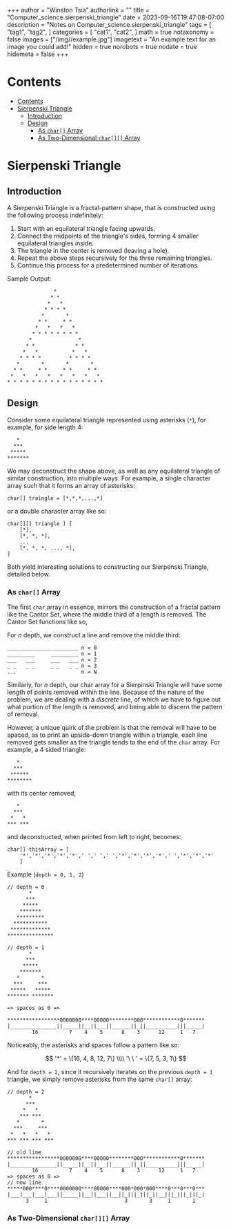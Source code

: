 +++
author = "Winston Tsia"
authorlink = ""
title = "Computer_science.sierpenski_triangle"
date = 2023-09-16T19:47:08-07:00
description = "Notes on Computer_science.sierpenski_triangle"
tags = [
    "tag1",
    "tag2",
]
categories = [
    "cat1",
    "cat2",
]
math = true
notaxonomy = false
images = ["/img/<folder>/example.jpg"]
imagetext = "An example text for an image you could add!"
hidden = true
norobots = true
nodate = true
hidemeta = false
+++

# Contents
- [Contents](#contents)
- [Sierpenski Triangle](#sierpenski-triangle)
  - [Introduction](#introduction)
  - [Design](#design)
    - [As `char[]` Array](#as-char-array)
    - [As Two-Dimensional `char[][]` Array](#as-two-dimensional-char-array)

# Sierpenski Triangle
## Introduction
A Sierpenski Triangle is a fractal-pattern shape, that is constructed using the following process indefinitely:

1. Start with an equilateral triangle facing upwards.
2. Connect the midpoints of the triangle's sides, forming 4 smaller equilateral triangles inside.
3. The triangle in the center is removed (leaving a hole).
4. Repeat the above steps recursively for the three remaining triangles.
5. Continue this process for a predetermined number of iterations.

Sample Output:
```
               * 
              * * 
             *   * 
            * * * * 
           *       * 
          * *     * * 
         *   *   *   * 
        * * * * * * * * 
       *               * 
      * *             * * 
     *   *           *   * 
    * * * *         * * * * 
   *       *       *       * 
  * *     * *     * *     * * 
 *   *   *   *   *   *   *   * 
* * * * * * * * * * * * * * * *
```

## Design
Consider some equilateral triangle represented using asterisks (`*`), for example, for side length 4:
```
   *
  ***
 *****
*******
```
We may deconstruct the shape above, as well as any equilateral triangle of similar construction, into multiple ways. For example, a single character array such that it forms an array of asterisks:

```
char[] traingle = [*,*,*,...,*]
```
or a double character array like so:

```
char[][] triangle ] [
    [*],
    [*, *, *],
    ...
    [*, *, *, ..., *],
]
```

Both yield interesting solutions to constructing our Sierpenski Triangle, detailed below. 

### As `char[]` Array
The first `char` array in essence, mirrors the construction of a fractal pattern like the Cantor Set, where the middle third of a length is removed. The Cantor Set functions like so,

For $n$ depth, we construct a line and remove the middle third:

```
_______________________ n = 0
_________     _________ n = 1
___   ___     ___   ___ n = 2
_ _   _ _     _ _   _ _ n = 3
...                     n = N
```

Similarly, for $n$ depth, our char array for a Sierpinski Triangle will have some length of points removed within the line. Because of the nature of the problem, we are dealing with a *discrete* line, of which we have to figure out what portion of the length is removed, and being able to discern the pattern of removal. 

However, a unique quirk of the problem is that the removal will have to be spaced, as to print an upside-down triangle within a triangle, each line removed gets smaller as the triangle tends to the end of the `char` array. For example, a 4 sided triangle:
```
   *
  ***
 ******
********
```
with its center removed, 
```
   *
  ***
 *   *
*** ***
```
and deconstructed, when printed from left to right, becomes:
```
char[] thisArray = [
    '*','*','*','*','*',' ',' ',' ','*','*','*','*',' ','*','*','*'
    ]
```

Example (`depth = 0, 1, 2`)
```
// depth = 0
       *
      ***
     *****
    *******
   *********
  ***********
 *************
***************

// depth = 1
       *
      ***
     *****
    *******
   *       *
  ***     ***
 *****   *****
******* *******

=> spaces as 0 =>

*****************0000000****00000********000************0*******
|_______________||_____||__||___||______||_||__________|||_____|
        16          7    4    5      8    3      12     1   7
```

Noticeably, the asterisks and spaces follow a pattern like so:

$$
'*' = \{16, 4, 8, 12, 7\}
\\\\
'\ \ ' = \{7, 5, 3, 1\}
$$

And for `depth = 2`, since it recursively iterates on the previous `depth = 1` triangle, we simply remove asterisks from the same `char[]` array:
```
// depth = 2
       *
      ***
     *   *
    *** ***
   *       *
  ***     ***
 *   *   *   *
*** *** *** ***

// old line
*****************0000000****00000********000************0*******
|_______________||_____||__||___||______||_||__________|||_____|
        16          7    4    5      8    3      12     1   7
=> spaces as 0 =>
// new line
*****000****0****0000000****00000****000*000*000****0***0***0***
|___|___|___|___||_____||__||___||__||_|||_|||_||__|||_|||_|||_|
      3     1                         3       3     1       1
```

### As Two-Dimensional `char[][]` Array